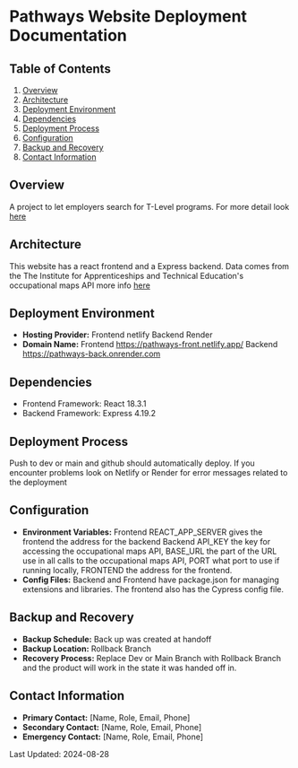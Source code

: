 # Pathways Website Deployment Documentation

## Table of Contents
1. [Overview](#overview)
2. [Architecture](#architecture)
3. [Deployment Environment](#deployment-environment)
4. [Dependencies](#dependencies)
5. [Deployment Process](#deployment-process)
6. [Configuration](#configuration)
7. [Backup and Recovery](#backup-and-recovery)
8. [Contact Information](#contact-information)

## Overview
A project to let employers search for T-Level programs. For more detail look [here](https://github.com/enBloc-org/pathways/blob/dev/README.md)

## Architecture
This website has a react frontend and a Express backend. Data comes from the The Institute for Apprenticeships and Technical Education's occupational maps API more info [here](https://occupational-maps.instituteforapprenticeships.org/public-api/)

## Deployment Environment
- **Hosting Provider:** Frontend netlify Backend Render
- **Domain Name:** Frontend https://pathways-front.netlify.app/ Backend https://pathways-back.onrender.com

## Dependencies
- Frontend Framework: React 18.3.1
- Backend Framework: Express 4.19.2


## Deployment Process
Push to dev or main and github should automatically deploy. If you encounter problems look on Netlify or Render for error messages related to the deployment

## Configuration
- **Environment Variables:** Frontend REACT_APP_SERVER gives the frontend the address for the backend
Backend API_KEY the key for accessing the occupational maps API, BASE_URL the part of the URL use in all calls to the occupational maps API, PORT what port to use if running locally, FRONTEND the address for the frontend.
- **Config Files:** Backend and Frontend have package.json for managing extensions and libraries. The frontend also has the Cypress config file.



## Backup and Recovery
- **Backup Schedule:** Back up was created at handoff
- **Backup Location:** Rollback Branch
- **Recovery Process:** Replace Dev or Main Branch with Rollback Branch and the product will work in the state it was handed off in.



## Contact Information
- **Primary Contact:** [Name, Role, Email, Phone]
- **Secondary Contact:** [Name, Role, Email, Phone]
- **Emergency Contact:** [Name, Role, Email, Phone]

Last Updated: 2024-08-28